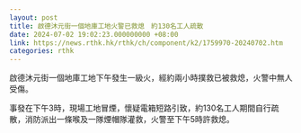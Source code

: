 ```yaml
---
layout: post
title: 啟德沐元街一個地庫工地火警已救熄　約130名工人疏散
date: 2024-07-02 19:02:23.000000000 +08:00
link: https://news.rthk.hk/rthk/ch/component/k2/1759970-20240702.htm
categories: rthk
---
```


啟德沐元街一個地庫工地下午發生一級火，經約兩小時撲救已被救熄，火警中無人受傷。

事發在下午3時，現場工地冒煙，懷疑電箱短路引致，約130名工人期間自行疏散，消防派出一條喉及一隊煙帽隊灌救，火警至下午5時許救熄。
